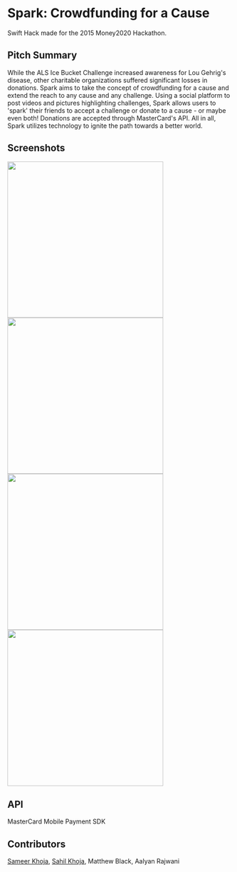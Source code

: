 # Spark: Crowdfunding for a Cause
Swift Hack made for the 2015 Money2020 Hackathon.

## Pitch Summary

While the ALS Ice Bucket Challenge increased awareness for Lou Gehrig's disease, other charitable organizations suffered significant losses in donations. Spark aims to take the concept of crowdfunding for a cause and extend the reach to any cause and any challenge. Using a social platform to post videos and pictures highlighting challenges, Spark allows users to 'spark' their friends to accept a challenge or donate to a cause - or maybe even both! Donations are accepted through MasterCard's API. All in all, Spark utilizes technology to ignite the path towards a better world.

## Screenshots

<img src="https://github.com/samkho10/Spark-App/blob/master/screenshots/Newsfeed.png" width="350">
<img src="https://github.com/samkho10/Spark-App/blob/master/screenshots/Respond to a Spark - Text.png" width="350">
<img src="https://github.com/samkho10/Spark-App/blob/master/screenshots/Create a Spark - Details.png" width="350">
<img src="https://github.com/samkho10/Spark-App/blob/master/screenshots/Respond to a Spark.png" width="350">

## API
MasterCard Mobile Payment SDK

## Contributors
[Sameer Khoja](http://sameerkhoja.com), [Sahil Khoja](http://sahkho.com), Matthew Black, Aalyan Rajwani

